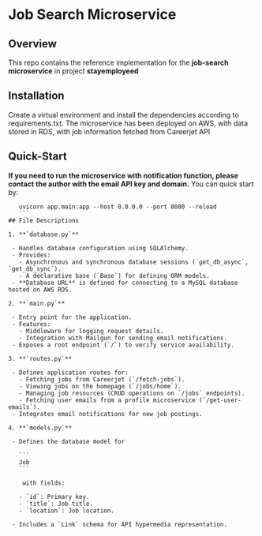# Job Search Microservice



## Overview

This repo contains the reference implementation for the **job-search microservice** in project **stayemployeed**

## Installation

Create a virtual environment and install the dependencies according to requirements.txt. The microservice has been deployed on AWS, with data stored in RDS, with job information fetched from Careerjet API

## Quick-Start

**If you need to run the microservice with notification function, please contact the author with the email API key and domain.**
You can quick start by:
  ```
     uvicorn app.main:app --host 0.0.0.0 --port 8080 --reload
     ```
## File Descriptions

1. **`database.py`**

   - Handles database configuration using SQLAlchemy.
   - Provides:
     - Asynchronous and synchronous database sessions (`get_db_async`, `get_db_sync`).
     - A declarative base (`Base`) for defining ORM models.
   - **Database URL** is defined for connecting to a MySQL database hosted on AWS RDS.

2. **`main.py`**

   - Entry point for the application.
   - Features:
     - Middleware for logging request details.
     - Integration with Mailgun for sending email notifications.
   - Exposes a root endpoint (`/`) to verify service availability.

3. **`routes.py`**

   - Defines application routes for:
     - Fetching jobs from Careerjet (`/fetch-jobs`).
     - Viewing jobs on the homepage (`/jobs/home`).
     - Managing job resources (CRUD operations on `/jobs` endpoints).
     - Fetching user emails from a profile microservice (`/get-user-emails`).
   - Integrates email notifications for new job postings.

4. **`models.py`**

   - Defines the database model for 

     ```
     Job
     ```

      with fields:

     - `id`: Primary key.
     - `title`: Job title.
     - `location`: Job location.

   - Includes a `Link` schema for API hypermedia representation.
